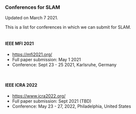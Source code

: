 ### Conferences for SLAM

Updated on March 7 2021.

This is a list for conferences in which we can submit for SLAM. 
<br/>
<br/>


#### IEEE MFI 2021
  - https://mfi2021.org/
  - Full paper submission: May 1 2021
  - Conference: Sept 23 - 25 2021, Karlsruhe, Germany
<br/>


#### IEEE ICRA 2022
  - https://www.icra2022.org/
  - Full paper submission: Sept 2021 (TBD)
  - Conference: May 23 - 27, 2022, Philadelphia, United States
<br/>
<br/>
